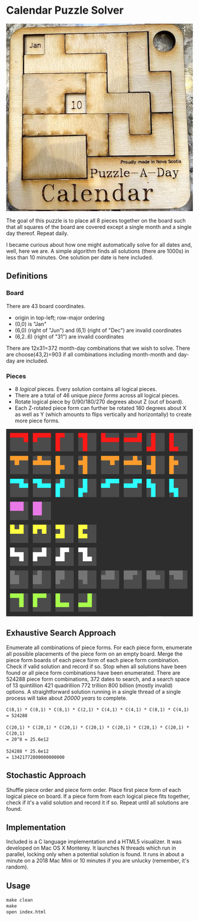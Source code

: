 # Calendar Puzzle Solver

![puzzle photo](photo.jpg)

The goal of this puzzle is to place all 8 pieces together on the board such that
all squares of the board are covered except a single month and a single day
thereof.  Repeat daily.

I became curious about how one might automatically solve for all dates and,
well, here we are. A simple algorithm finds all solutions (there are 1000s) in
less than 10 minutes. One solution per date is here included.

## Definitions

### Board

There are 43 board coordinates.

- origin in top-left; row-major ordering
- (0,0) is "Jan"
- (6,0) (right of "Jun") and (6,1) (right of "Dec") are invalid coordinates
- (6,2..6) (right of "31") are invalid coordinates

There are 12x31=372 month-day combinations that we wish to solve.
There are choose(43,2)=903 if all combinations including month-month and day-day are included.

### Pieces

- 8 *logical* pieces.  Every solution contains all logical pieces.
- There are a total of 46 unique *piece forms* across all logical pieces.
- Rotate logical piece by 0/90/180/270 degrees about Z (out of board).
- Each Z-rotated piece form can further be rotated 180 degrees about X as well as Y
  (which amounts to flips vertically and horizontally) to create more piece forms.

![piece forms](piece_forms.png)

## Exhaustive Search Approach

Enumerate all combinations of piece forms. For each piece form, enumerate all
possible placements of the piece form on an empty board. Merge the piece form
boards of each piece form of each piece form combination. Check if valid
solution and record if so. Stop when all solutions have been found or all piece
form combinations have been enumerated.  There are 524288 piece form
combinations, 372 dates to search, and a search space of 13 quintillion 421
quadrillion 772 trillion 800 billion (mostly invalid) options.  A
straightforward solution running in a single thread of a single process will
take about *20000 years* to complete.

    C(8,1) * C(8,1) * C(8,1) * C(2,1) * C(4,1) * C(4,1) * C(8,1) * C(4,1)
    = 524288

    C(20,1) * C(20,1) * C(20,1) * C(20,1) * C(20,1) * C(20,1) * C(20,1) * C(20,1)
    = 20^8 = 25.6e12

    524288 * 25.6e12
    = 13421772800000000000

## Stochastic Approach

Shuffle piece order and piece form order. Place first piece form of each logical
piece on board. If a piece form from each logical piece fits together, check if
it's a valid solution and record it if so.  Repeat until all solutions are
found.

## Implementation

Included is a C language implementation and a HTML5 visualizer.
It was developed on Mac OS X Monterey.
It launches N threads which run in parallel, locking only when a potential solution is found.
It runs in about a minute on a 2018 Mac Mini or 10 minutes if you are unlucky (remember, it's random).

## Usage

    make clean
    make
    open index.html

